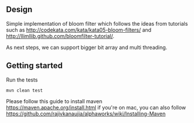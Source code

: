 ## Design
Simple implementation of bloom filter which follows the ideas from tutorials such as http://codekata.com/kata/kata05-bloom-filters/ 
and http://llimllib.github.com/bloomfilter-tutorial/. 

As next steps, we can support bigger bit array and multi threading. 

## Getting started
Run the tests

```
mvn clean test
```

Please follow this guide to install maven https://maven.apache.org/install.html
if you're on mac, you can also follow https://github.com/rajivkanaujia/alphaworks/wiki/Installing-Maven
